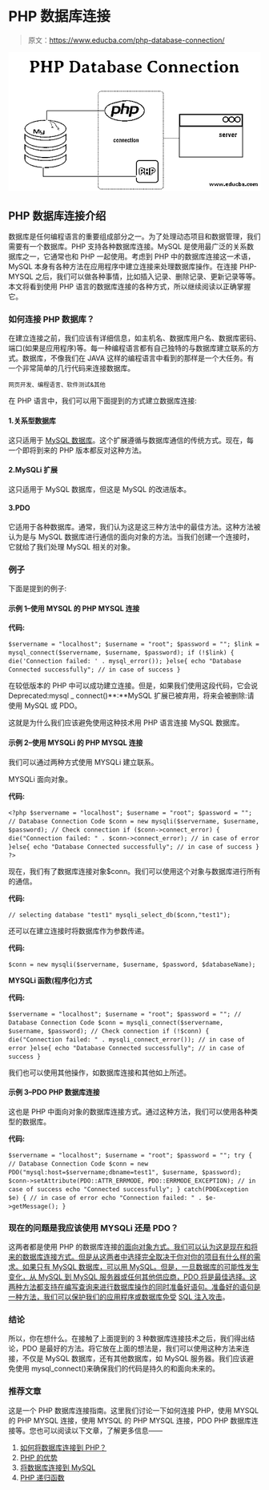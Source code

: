 # PHP 数据库连接

> 原文：<https://www.educba.com/php-database-connection/>

![PHP Database Connection](img/e36854a0b11bb2a3c17a49b877956a7a.png)



## PHP 数据库连接介绍

数据库是任何编程语言的重要组成部分之一。为了处理动态项目和数据管理，我们需要有一个数据库。PHP 支持各种数据库连接。MySQL 是使用最广泛的关系数据库之一，它通常也和 PHP 一起使用。考虑到 PHP 中的数据库连接这一术语，MySQL 本身有各种方法在应用程序中建立连接来处理数据库操作。在连接 PHP-MYSQL 之后，我们可以做各种事情，比如插入记录、删除记录、更新记录等等。本文将看到使用 PHP 语言的数据库连接的各种方式，所以继续阅读以正确掌握它。

### 如何连接 PHP 数据库？

在建立连接之前，我们应该有详细信息，如主机名、数据库用户名、数据库密码、端口(如果是应用程序)等。每一种编程语言都有自己独特的与数据库建立联系的方式。数据库，不像我们在 JAVA 这样的编程语言中看到的那样是一个大任务。有一个非常简单的几行代码来连接数据库。

<small>网页开发、编程语言、软件测试&其他</small>

在 PHP 语言中，我们可以用下面提到的方式建立数据库连接:

#### 1.关系型数据库

这只适用于 [MySQL 数据库](https://www.educba.com/what-is-mysql-database/)。这个扩展遵循与数据库通信的传统方式。现在，每一个即将到来的 PHP 版本都反对这种方法。

#### 2.MySQLi 扩展

这只适用于 MySQL 数据库，但这是 MySQL 的改进版本。

#### 3.PDO

它适用于各种数据库。通常，我们认为这是这三种方法中的最佳方法。这种方法被认为是与 MySQL 数据库进行通信的面向对象的方法。当我们创建一个连接时，它就给了我们处理 MySQL 相关的对象。

### 例子

下面是提到的例子:

#### 示例 1–使用 MYSQL 的 PHP MYSQL 连接

**代码:**

`$servername = "localhost";
$username = "root";
$password = "";
$link = mysql_connect($servername, $username, $password);
if (!$link) {
die('Connection failed: ' . mysql_error());
}else{
echo "Database Connected successfully"; // in case of success
}`

在较低版本的 PHP 中可以成功建立连接。但是，如果我们使用这段代码，它会说 Deprecated:mysql _ connect()**:**MySQL 扩展已被弃用，将来会被删除:请使用 MySQL 或 PDO。

这就是为什么我们应该避免使用这种技术用 PHP 语言连接 MySQL 数据库。

#### 示例 2–使用 MYSQLi 的 PHP MYSQL 连接

我们可以通过两种方式使用 MYSQLi 建立联系。

MYSQLi 面向对象。

**代码:**

`<?php
$servername = "localhost";
$username = "root";
$password = "";
// Database Connection Code
$conn = new mysqli($servername, $username, $password);
// Check connection
if ($conn->connect_error) {
die("Connection failed: " . $conn->connect_error); // in case of error
}else{
echo "Database Connected successfully"; // in case of success
}
?>`

现在，我们有了数据库连接对象$conn。我们可以使用这个对象与数据库进行所有的通信。

**代码:**

`// selecting database "test1"
mysqli_select_db($conn,"test1");`

还可以在建立连接时将数据库作为参数传递。

**代码:**

`$conn = new mysqli($servername, $username, $password, $databaseName);`

**MYSQLi 函数(程序化)方式**

**代码:**

`$servername = "localhost";
$username = "root";
$password = "";
// Database Connection Code
$conn = mysqli_connect($servername, $username, $password);
// Check connection
if (!$conn) {
die("Connection failed: " . mysqli_connect_error()); // in case of error
}else{
echo "Database Connected successfully"; // in case of success
}`

我们也可以使用其他操作，如数据库连接和其他如上所述。

#### 示例 3–PDO PHP 数据库连接

这也是 PHP 中面向对象的数据库连接方式。通过这种方法，我们可以使用各种类型的数据库。

**代码:**

`$servername = "localhost";
$username = "root";
$password = "";
try {
// Database Connection Code
$conn = new PDO("mysql:host=$servername;dbname=test1", $username, $password);
$conn->setAttribute(PDO::ATTR_ERRMODE, PDO::ERRMODE_EXCEPTION);
// in case of success
echo "Connected successfully";
}
catch(PDOException $e)
{
// in case of error
echo "Connection failed: " . $e->getMessage();
}`

### 现在的问题是我应该使用 MYSQLi 还是 PDO？

这两者都是使用 PHP 的数据库连接[的面向对象方式。我们可以认为这是现在和将来的数据库连接方式。但是从这两者中选择完全取决于你对你的项目有什么样的需求。如果只有 MySQL 数据库，可以用 MySQL。但是，一旦数据库的可能性发生变化，从 MySQL 到 MySQL 服务器或任何其他供应商，PDO 将是最佳选择。这两种方法都支持在编写查询来进行数据库操作的同时准备好语句。准备好的语句是一种方法，我们可以保护我们的应用程序或数据库免受](https://www.educba.com/php-constants/) [SQL 注入攻击](https://www.educba.com/what-is-sql-injection/)。

### 结论

所以，你在想什么。在接触了上面提到的 3 种数据库连接技术之后，我们得出结论，PDO 是最好的方法。将它放在上面的想法是，我们可以使用这种方法来连接，不仅是 MySQL 数据库，还有其他数据库，如 MySQL 服务器。我们应该避免使用 mysql_connect()来确保我们的代码是持久的和面向未来的。

### 推荐文章

这是一个 PHP 数据库连接指南。这里我们讨论一下如何连接 PHP，使用 MYSQL 的 PHP MYSQL 连接，使用 MYSQL 的 PHP MYSQL 连接，PDO PHP 数据库连接等。您也可以阅读以下文章，了解更多信息——

1.  [如何将数据库连接到 PHP？](https://www.educba.com/how-to-connect-database-to-php/)
2.  [PHP 的优势](https://www.educba.com/advantages-of-php/)
3.  [将数据库连接到 MySQL](https://www.educba.com/connect-database-to-mysql/)
4.  [PHP 递归函数](https://www.educba.com/php-recursive-function/)





